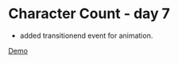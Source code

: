 # Character Count - day 7

- added transitionend event for animation.

[Demo](http://oit2.scps.nyu.edu/~devereld/ferdinandi/2-character-count/)